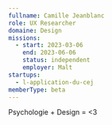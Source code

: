 ```yaml
---
fullname: Camille Jeanblanc
role: UX Researcher 
domaine: Design
missions:
  - start: 2023-03-06
    end: 2023-06-06
    status: independent
    employer: Malt 
startups:
  - l-application-du-cej
memberType: beta
---
```


Psychologie + Design = <3

